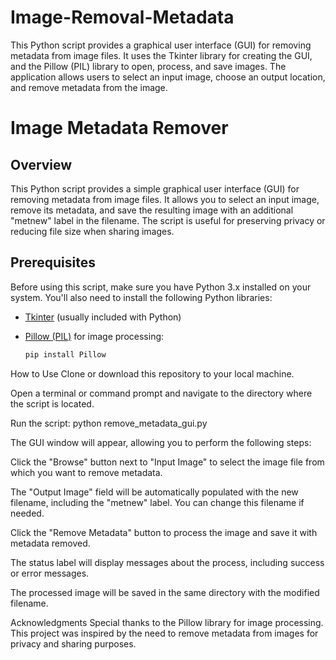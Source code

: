 # Image-Removal-Metadata
This Python script provides a graphical user interface (GUI) for removing metadata from image files. It uses the Tkinter library for creating the GUI, and the Pillow (PIL) library to open, process, and save images. The application allows users to select an input image, choose an output location, and remove metadata from the image. 

# Image Metadata Remover

## Overview

This Python script provides a simple graphical user interface (GUI) for removing metadata from image files. It allows you to select an input image, remove its metadata, and save the resulting image with an additional "metnew" label in the filename. The script is useful for preserving privacy or reducing file size when sharing images.

## Prerequisites

Before using this script, make sure you have Python 3.x installed on your system. You'll also need to install the following Python libraries:

- [Tkinter](https://docs.python.org/3/library/tkinter.html) (usually included with Python)
- [Pillow (PIL)](https://pillow.readthedocs.io/en/stable/index.html) for image processing:

  ```bash
  pip install Pillow

How to Use
Clone or download this repository to your local machine.

Open a terminal or command prompt and navigate to the directory where the script is located.

Run the script:
python remove_metadata_gui.py

The GUI window will appear, allowing you to perform the following steps:

Click the "Browse" button next to "Input Image" to select the image file from which you want to remove metadata.

The "Output Image" field will be automatically populated with the new filename, including the "metnew" label. You can change this filename if needed.

Click the "Remove Metadata" button to process the image and save it with metadata removed.

The status label will display messages about the process, including success or error messages.

The processed image will be saved in the same directory with the modified filename.

Acknowledgments
Special thanks to the Pillow library for image processing.
This project was inspired by the need to remove metadata from images for privacy and sharing purposes.

